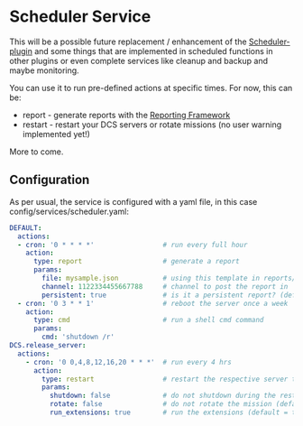 # Scheduler Service
This will be a possible future replacement / enhancement of the [Scheduler-plugin](../../plugins/scheduler/README.md) 
and some things that are implemented in scheduled functions in other plugins or even complete services like cleanup and 
backup and maybe monitoring.<br>

You can use it to run pre-defined actions at specific times. For now, this can be:
- report - generate reports with the [Reporting Framework](../../reports/README.md)
- restart - restart your DCS servers or rotate missions (no user warning implemented yet!)
 
More to come.

## Configuration
As per usual, the service is configured with a yaml file, in this case config/services/scheduler.yaml:
```yaml
DEFAULT:
  actions:
  - cron: '0 * * * *'                 # run every full hour
    action:
      type: report                    # generate a report
      params:
        file: mysample.json           # using this template in reports/scheduler
        channel: 1122334455667788     # channel to post the report in
        persistent: true              # is it a persistent report? (default = true)
  - cron: '0 3 * * 1'                 # reboot the server once a week
    action:
      type: cmd                       # run a shell cmd command
      params:
        cmd: 'shutdown /r'
DCS.release_server:
  actions:
    - cron: '0 0,4,8,12,16,20 * * *'  # run every 4 hrs
      action:
        type: restart                 # restart the respective server that is linked to this instance
        params:
          shutdown: false             # do not shutdown during the restart (default = false)
          rotate: false               # do not rotate the mission (default = false)
          run_extensions: true        # run the extensions (default = true)
```